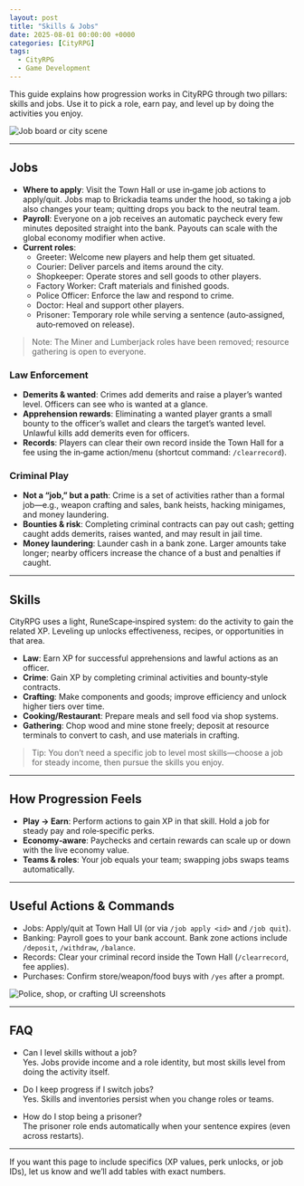 ```yaml
---
layout: post
title: "Skills & Jobs"
date: 2025-08-01 00:00:00 +0000
categories: [CityRPG]
tags:
  - CityRPG
  - Game Development
---
```


This guide explains how progression works in CityRPG through two pillars: skills and jobs. Use it to pick a role, earn pay, and level up by doing the activities you enjoy.

![Job board or city scene](https://placehold.co/600x400?text=Placeholder&format=svg)

---

## Jobs

- **Where to apply**: Visit the Town Hall or use in‑game job actions to apply/quit. Jobs map to Brickadia teams under the hood, so taking a job also changes your team; quitting drops you back to the neutral team.
- **Payroll**: Everyone on a job receives an automatic paycheck every few minutes deposited straight into the bank. Payouts can scale with the global economy modifier when active.
- **Current roles**:
  - Greeter: Welcome new players and help them get situated.
  - Courier: Deliver parcels and items around the city.
  - Shopkeeper: Operate stores and sell goods to other players.
  - Factory Worker: Craft materials and finished goods.
  - Police Officer: Enforce the law and respond to crime.
  - Doctor: Heal and support other players.
  - Prisoner: Temporary role while serving a sentence (auto‑assigned, auto‑removed on release).

> Note: The Miner and Lumberjack roles have been removed; resource gathering is open to everyone.

### Law Enforcement

- **Demerits & wanted**: Crimes add demerits and raise a player’s wanted level. Officers can see who is wanted at a glance.
- **Apprehension rewards**: Eliminating a wanted player grants a small bounty to the officer’s wallet and clears the target’s wanted level. Unlawful kills add demerits even for officers.
- **Records**: Players can clear their own record inside the Town Hall for a fee using the in‑game action/menu (shortcut command: `/clearrecord`).

### Criminal Play

- **Not a “job,” but a path**: Crime is a set of activities rather than a formal job—e.g., weapon crafting and sales, bank heists, hacking minigames, and money laundering.
- **Bounties & risk**: Completing criminal contracts can pay out cash; getting caught adds demerits, raises wanted, and may result in jail time.
- **Money laundering**: Launder cash in a bank zone. Larger amounts take longer; nearby officers increase the chance of a bust and penalties if caught.

---

## Skills

CityRPG uses a light, RuneScape‑inspired system: do the activity to gain the related XP. Leveling up unlocks effectiveness, recipes, or opportunities in that area.

- **Law**: Earn XP for successful apprehensions and lawful actions as an officer.
- **Crime**: Gain XP by completing criminal activities and bounty‑style contracts.
- **Crafting**: Make components and goods; improve efficiency and unlock higher tiers over time.
- **Cooking/Restaurant**: Prepare meals and sell food via shop systems.
- **Gathering**: Chop wood and mine stone freely; deposit at resource terminals to convert to cash, and use materials in crafting.

> Tip: You don’t need a specific job to level most skills—choose a job for steady income, then pursue the skills you enjoy.

---

## How Progression Feels

- **Play → Earn**: Perform actions to gain XP in that skill. Hold a job for steady pay and role‑specific perks.
- **Economy‑aware**: Paychecks and certain rewards can scale up or down with the live economy value.
- **Teams & roles**: Your job equals your team; swapping jobs swaps teams automatically.

---

## Useful Actions & Commands

- Jobs: Apply/quit at Town Hall UI (or via `/job apply <id>` and `/job quit`).
- Banking: Payroll goes to your bank account. Bank zone actions include `/deposit`, `/withdraw`, `/balance`.
- Records: Clear your criminal record inside the Town Hall (`/clearrecord`, fee applies).
- Purchases: Confirm store/weapon/food buys with `/yes` after a prompt.

![Police, shop, or crafting UI screenshots](https://placehold.co/600x400?text=Placeholder&format=svg)

---

## FAQ

- Can I level skills without a job?  
  Yes. Jobs provide income and a role identity, but most skills level from doing the activity itself.

- Do I keep progress if I switch jobs?  
  Yes. Skills and inventories persist when you change roles or teams.

- How do I stop being a prisoner?  
  The prisoner role ends automatically when your sentence expires (even across restarts).

---

If you want this page to include specifics (XP values, perk unlocks, or job IDs), let us know and we’ll add tables with exact numbers.

